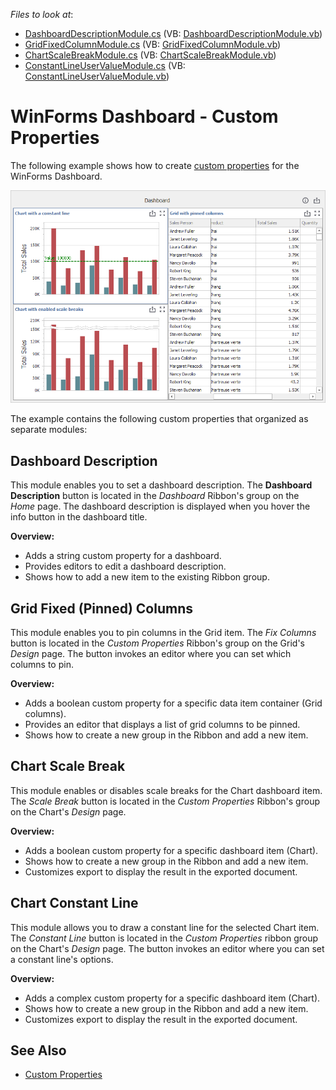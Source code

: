 *Files to look at*:

* [DashboardDescriptionModule.cs](./CS/WinForms-Dashboard-Custom-Properties/Modules/DashboardDescriptionModule.cs) (VB: [DashboardDescriptionModule.vb](./VB/WinForms-Dashboard-Custom-Properties/Modules/DashboardDescriptionModule.vb))
* [GridFixedColumnModule.cs](./CS/WinForms-Dashboard-Custom-Properties/Modules/GridFixedColumnModule.cs) (VB: [GridFixedColumnModule.vb](./VB/WinForms-Dashboard-Custom-Properties/Modules/GridFixedColumnModule.vb))
* [ChartScaleBreakModule.cs](./CS/WinForms-Dashboard-Custom-Properties/Modules/ChartScaleBreakModule.cs) (VB: [ChartScaleBreakModule.vb](./VB/WinForms-Dashboard-Custom-Properties/Modules/ChartScaleBreakModule.vb))
* [ConstantLineUserValueModule.cs](./CS/WinForms-Dashboard-Custom-Properties/Modules/ConstantLineUserValueModule.cs) (VB: [ConstantLineUserValueModule.vb](./VB/WinForms-Dashboard-Custom-Properties/Modules/ConstantLineUserValueModule.vb))


# WinForms Dashboard - Custom Properties

The following example shows how to create [custom properties](http://docs.devexpress.com/Dashboard/401595/designer-and-viewer-applications/winforms-designer/custom-properties) for the WinForms Dashboard. 

![](img/win-custom-properties.png)

The example contains the following custom properties that organized as separate modules:

## Dashboard Description
This module enables you to set a dashboard description. The **Dashboard Description** button is located in the _Dashboard_ Ribbon's group on the _Home_ page. The dashboard description is displayed when you hover the info button in the dashboard title. 
    
**Overview:**
* Adds a string custom property for a dashboard.
* Provides editors to edit a dashboard description.
* Shows how to add a new item to the existing Ribbon group.

## Grid Fixed (Pinned) Columns
This module enables you to pin columns in the Grid item. The _Fix Columns_ button is located in the _Custom Properties_ Ribbon's group on the Grid's _Design_ page. The button invokes an editor where you can set which columns to pin.

**Overview:**
* Adds a boolean custom property for a specific data item container (Grid columns).
* Provides an editor that displays a list of grid columns to be pinned.
* Shows how to create a new group in the Ribbon and add a new item.

## Chart Scale Break
This module enables or disables scale breaks for the Chart dashboard item. The _Scale Break_ button is located in the _Custom Properties_ Ribbon's group on the Chart's _Design_ page.

**Overview:**
* Adds a boolean custom property for a specific dashboard item (Chart).
* Shows how to create a new group in the Ribbon and add a new item.
* Customizes export to display the result in the exported document.

## Chart Constant Line
This module allows you to draw a constant line for the selected Chart item. The _Constant Line_ button is located in the _Custom Properties_ ribbon group on the Chart's _Design_ page. The button invokes an editor where you can set a constant line's options.

**Overview:**
* Adds a complex custom property for a specific dashboard item (Chart).
* Shows how to create a new group in the Ribbon and add a new item.
* Customizes export to display the result in the exported document.

## See Also

- [Custom Properties](https://docs.devexpress.com/Dashboard/401595/designer-and-viewer-applications/winforms-designer/custom-properties?v=20.1)
